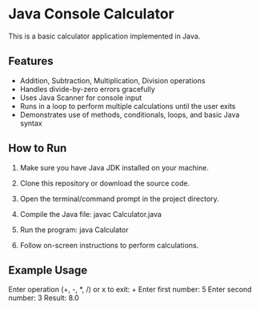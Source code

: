 # Java Console Calculator

This is a basic calculator application implemented in Java.

## Features

- Addition, Subtraction, Multiplication, Division operations
- Handles divide-by-zero errors gracefully
- Uses Java Scanner for console input
- Runs in a loop to perform multiple calculations until the user exits
- Demonstrates use of methods, conditionals, loops, and basic Java syntax

## How to Run

1. Make sure you have Java JDK installed on your machine.  
2. Clone this repository or download the source code.  
3. Open the terminal/command prompt in the project directory.  
4. Compile the Java file:
javac Calculator.java

5. Run the program:
java Calculator

6. Follow on-screen instructions to perform calculations.

## Example Usage

Enter operation (+, -, *, /) or x to exit:
+
Enter first number:
5
Enter second number:
3
Result: 8.0
